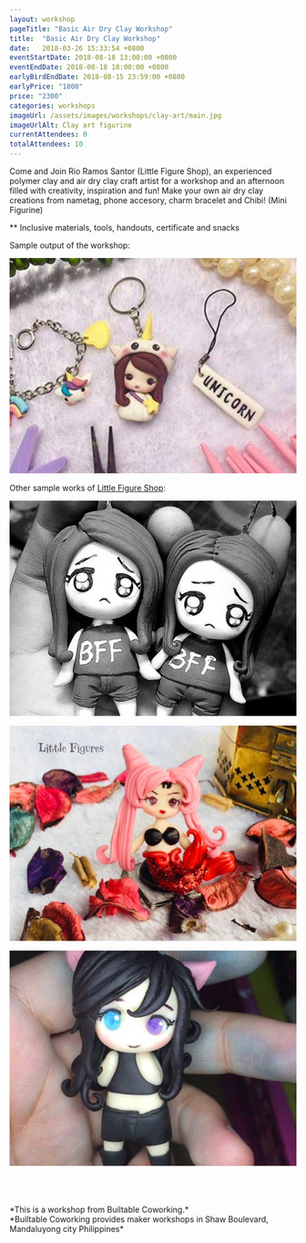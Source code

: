 ```yaml
---
layout: workshop
pageTitle: "Basic Air Dry Clay Workshop"
title:  "Basic Air Dry Clay Workshop"
date:   2018-03-26 15:33:54 +0800
eventStartDate: 2018-08-18 13:00:00 +0800
eventEndDate: 2018-08-18 18:00:00 +0800
earlyBirdEndDate: 2018-08-15 23:59:00 +0800
earlyPrice: "1800"
price: "2300"
categories: workshops
imageUrl: /assets/images/workshops/clay-art/main.jpg
imageUrlAlt: Clay art figurine
currentAttendees: 0
totalAttendees: 10
---
```

Come and Join Rio Ramos Santor (Little Figure Shop), an experienced polymer clay and air dry clay craft artist for a workshop and an afternoon filled with creativity, inspiration and fun!
Make your own air dry clay creations from nametag, phone accesory, charm bracelet and Chibi! (Mini Figurine)

** Inclusive materials, tools, handouts, certificate and snacks

Sample output of the workshop:

![Clay art figurine](/assets/images/workshops/clay-art/sample-work.jpg "Clay art figurine")

Other sample works of [Little Figure Shop](https://facebookcompepot09.wordpress.com/):

![Clay art figurine](/assets/images/workshops/clay-art/sample-1.jpg "Clay art figurine")

![Clay art figurine](/assets/images/workshops/clay-art/sample-2.jpg "Clay art figurine")

![Clay art figurine](/assets/images/workshops/clay-art/sample-3.jpg "Clay art figurine")

<br>
<br>
<br>
*This is a  workshop from Builtable Coworking.*
<br>
*Builtable Coworking provides maker workshops in Shaw Boulevard, Mandaluyong city Philippines* 
